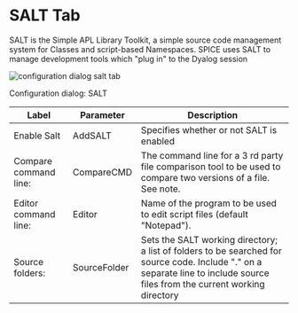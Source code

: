 # SALT Tab

SALT is the Simple APL Library Toolkit, a simple source code management system for Classes and script-based Namespaces. SPICE uses SALT to manage development tools which "plug in" to the Dyalog session

![configuration dialog salt tab](site:img/configuration-dialog-salt-tab.png)

Configuration dialog: SALT

| Label | Parameter | Description |
| --- | --- | ---  |
| Enable Salt | AddSALT | Specifies whether or not SALT is enabled |
| Compare command line: | CompareCMD | The command line for a 3 rd party file comparison tool to be used to compare two versions of a file. See note. |
| Editor command line: | Editor | Name of the program to be used to edit script files (default "Notepad"). |
| Source folders: | SourceFolder | Sets the SALT working directory; a list of folders to be searched for source code. Include "." on a separate line to include source files from the current working directory |
